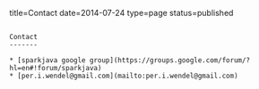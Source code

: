 title=Contact
date=2014-07-24
type=page
status=published
~~~~~~

Contact
-------

* [sparkjava google group](https://groups.google.com/forum/?hl=en#!forum/sparkjava)
* [per.i.wendel@gmail.com](mailto:per.i.wendel@gmail.com)
